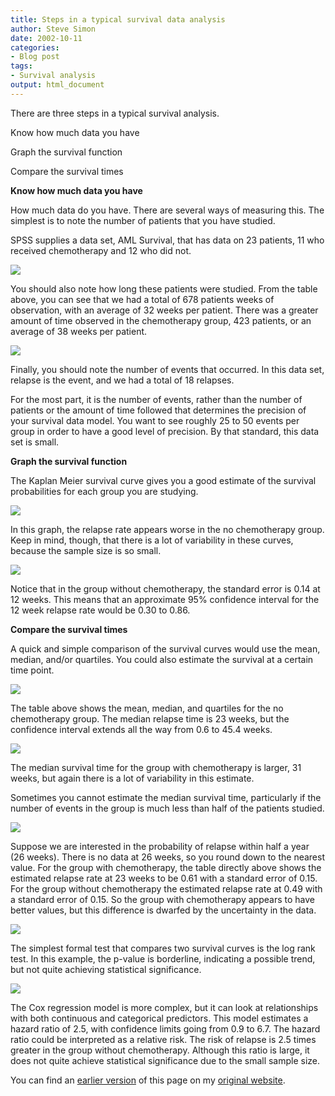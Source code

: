 ```yaml
---
title: Steps in a typical survival data analysis
author: Steve Simon
date: 2002-10-11
categories:
- Blog post
tags:
- Survival analysis
output: html_document
---
```

There are three steps in a typical survival analysis.

Know how much data you have

Graph the survival function

Compare the survival times

**Know how much data you have**

How much data do you have. There are several ways of measuring this. The
simplest is to note the number of patients that you have studied.

SPSS supplies a data set, AML Survival, that has data on 23 patients, 11
who received chemotherapy and 12 who did not.

![](http://www.pmean.com/images/images/02/survival-0201.gif)

You should also note how long these patients were studied. From the
table above, you can see that we had a total of 678 patients weeks of
observation, with an average of 32 weeks per patient. There was a
greater amount of time observed in the chemotherapy group, 423 patients,
or an average of 38 weeks per patient.

![](http://www.pmean.com/images/images/02/survival-0202.gif)

Finally, you should note the number of events that occurred. In this
data set, relapse is the event, and we had a total of 18 relapses.

For the most part, it is the number of events, rather than the number of
patients or the amount of time followed that determines the precision of
your survival data model. You want to see roughly 25 to 50 events per
group in order to have a good level of precision. By that standard, this
data set is small.

**Graph the survival function**

The Kaplan Meier survival curve gives you a good estimate of the
survival probabilities for each group you are studying.

![](http://www.pmean.com/images/images/02/survival-0203.gif)

In this graph, the relapse rate appears worse in the no chemotherapy
group. Keep in mind, though, that there is a lot of variability in these
curves, because the sample size is so small.

![](http://www.pmean.com/images/images/02/survival-0204.gif)

Notice that in the group without chemotherapy, the standard error is
0.14 at 12 weeks. This means that an approximate 95% confidence interval
for the 12 week relapse rate would be 0.30 to 0.86.

**Compare the survival times**

A quick and simple comparison of the survival curves would use the mean,
median, and/or quartiles. You could also estimate the survival at a
certain time point.

![](http://www.pmean.com/images/images/02/survival-0205.gif)

The table above shows the mean, median, and quartiles for the no
chemotherapy group. The median relapse time is 23 weeks, but the
confidence interval extends all the way from 0.6 to 45.4 weeks.

![](http://www.pmean.com/images/images/02/survival-0206.gif)

The median survival time for the group with chemotherapy is larger, 31
weeks, but again there is a lot of variability in this estimate.

Sometimes you cannot estimate the median survival time, particularly if
the number of events in the group is much less than half of the patients
studied.

![](http://www.pmean.com/images/images/02/survival-0207.gif)

Suppose we are interested in the probability of relapse within half a
year (26 weeks). There is no data at 26 weeks, so you round down to the
nearest value. For the group with chemotherapy, the table directly above
shows the estimated relapse rate at 23 weeks to be 0.61 with a standard
error of 0.15. For the group without chemotherapy the estimated relapse
rate at 0.49 with a standard error of 0.15. So the group with
chemotherapy appears to have better values, but this difference is
dwarfed by the uncertainty in the data.

![](http://www.pmean.com/images/images/02/survival-0208.gif)

The simplest formal test that compares two survival curves is the log
rank test. In this example, the p-value is borderline, indicating a
possible trend, but not quite achieving statistical significance.

![](http://www.pmean.com/images/images/02/survival-0209.gif)

The Cox regression model is more complex, but it can look at
relationships with both continuous and categorical predictors. This
model estimates a hazard ratio of 2.5, with confidence limits going from
0.9 to 6.7. The hazard ratio could be interpreted as a relative risk.
The risk of relapse is 2.5 times greater in the group without
chemotherapy. Although this ratio is large, it does not quite achieve
statistical significance due to the small sample size.

You can find an [earlier version][sim1] of this page on my [original website][sim2].

[sim1]: http://www.pmean.com/02/survival.html
[sim2]: http://www.pmean.com/original_site.html
